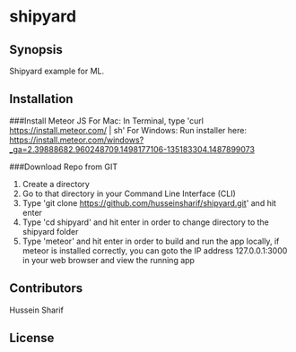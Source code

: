 # shipyard

## Synopsis

Shipyard example for ML.


## Installation

###Install Meteor JS
For Mac: In Terminal, type 'curl https://install.meteor.com/ | sh'
For Windows: Run installer here: https://install.meteor.com/windows?_ga=2.39888682.960248709.1498177106-135183304.1487899073

###Download Repo from GIT
1) Create a directory
2) Go to that directory in your Command Line Interface (CLI)
3) Type 'git clone https://github.com/husseinsharif/shipyard.git' and hit enter
4) Type 'cd shipyard' and hit enter in order to change directory to the shipyard folder
5) Type 'meteor' and hit enter in order to build and run the app locally, if meteor is installed correctly, you can goto the IP address 127.0.0.1:3000 in your web browser and view the running app


## Contributors

Hussein Sharif

## License


